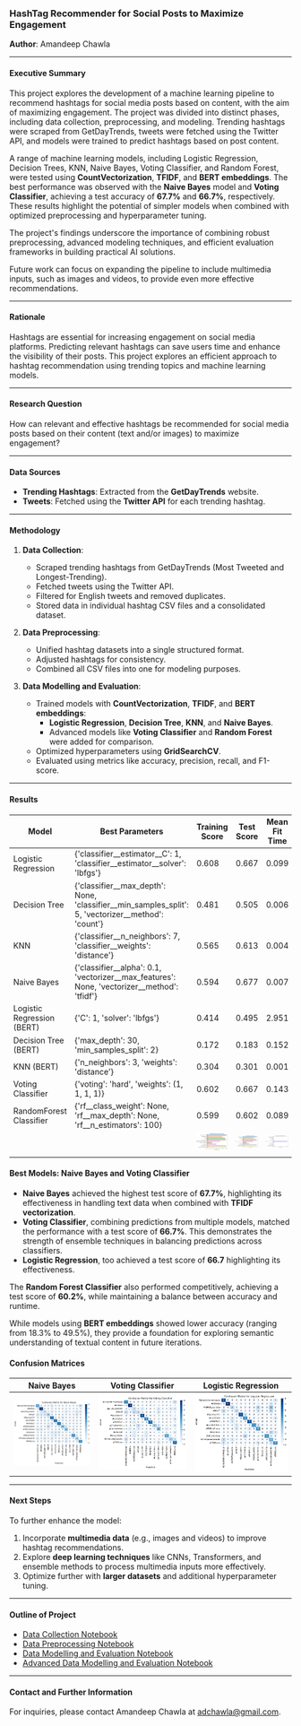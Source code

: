 ### HashTag Recommender for Social Posts to Maximize Engagement

**Author**: Amandeep Chawla

---

#### Executive Summary
This project explores the development of a machine learning pipeline to recommend hashtags for social media posts based on content, with the aim of maximizing engagement. The project was divided into distinct phases, including data collection, preprocessing, and modeling. Trending hashtags were scraped from GetDayTrends, tweets were fetched using the Twitter API, and models were trained to predict hashtags based on post content.

A range of machine learning models, including Logistic Regression, Decision Trees, KNN, Naive Bayes, Voting Classifier, and Random Forest, were tested using **CountVectorization**, **TFIDF**, and **BERT embeddings**. The best performance was observed with the **Naive Bayes** model and **Voting Classifier**, achieving a test accuracy of **67.7%** and **66.7%**, respectively. These results highlight the potential of simpler models when combined with optimized preprocessing and hyperparameter tuning.

The project's findings underscore the importance of combining robust preprocessing, advanced modeling techniques, and efficient evaluation frameworks in building practical AI solutions.

Future work can focus on expanding the pipeline to include multimedia inputs, such as images and videos, to provide even more effective recommendations.

---

#### Rationale
Hashtags are essential for increasing engagement on social media platforms. Predicting relevant hashtags can save users time and enhance the visibility of their posts. This project explores an efficient approach to hashtag recommendation using trending topics and machine learning models.

---

#### Research Question
How can relevant and effective hashtags be recommended for social media posts based on their content (text and/or images) to maximize engagement?

---

#### Data Sources
- **Trending Hashtags**: Extracted from the **GetDayTrends** website.
- **Tweets**: Fetched using the **Twitter API** for each trending hashtag.

---

#### Methodology
1. **Data Collection**:
    - Scraped trending hashtags from GetDayTrends (Most Tweeted and Longest-Trending).
    - Fetched tweets using the Twitter API.
    - Filtered for English tweets and removed duplicates.
    - Stored data in individual hashtag CSV files and a consolidated dataset.

2. **Data Preprocessing**:
    - Unified hashtag datasets into a single structured format.
    - Adjusted hashtags for consistency.
    - Combined all CSV files into one for modeling purposes.

3. **Data Modelling and Evaluation**:
   - Trained models with **CountVectorization**, **TFIDF**, and **BERT embeddings**:
     - **Logistic Regression**, **Decision Tree**, **KNN**, and **Naive Bayes**.
     - Advanced models like **Voting Classifier** and **Random Forest** were added for comparison.
   - Optimized hyperparameters using **GridSearchCV**.
   - Evaluated using metrics like accuracy, precision, recall, and F1-score.

---

#### Results

| Model                      | Best Parameters                                                                                                    | Training Score | Test Score | Mean Fit Time | Mean Test Time |
| -------------------------- | ------------------------------------------------------------------------------------------------------------------ | -------------- | ---------- | ------------- | -------------- |
| Logistic Regression        | {'classifier__estimator__C': 1, 'classifier__estimator__solver': 'lbfgs'}                                          | 0.608          | 0.667      | 0.099         | 0.003          |
| Decision Tree              | {'classifier__max_depth': None, 'classifier__min_samples_split': 5, 'vectorizer__method': 'count'}                | 0.481          | 0.505      | 0.006         | 0.002          |
| KNN                        | {'classifier__n_neighbors': 7, 'classifier__weights': 'distance'}                                                  | 0.565          | 0.613      | 0.004         | 0.003          |
| Naive Bayes                | {'classifier__alpha': 0.1, 'vectorizer__max_features': None, 'vectorizer__method': 'tfidf'}                       | 0.594          | 0.677      | 0.007         | 0.003          |
| Logistic Regression (BERT) | {'C': 1, 'solver': 'lbfgs'}                                                                                        | 0.414          | 0.495      | 2.951         | 0.001          |
| Decision Tree (BERT)       | {'max_depth': 30, 'min_samples_split': 2}                                                                         | 0.172          | 0.183      | 0.152         | 0.001          |
| KNN (BERT)                 | {'n_neighbors': 3, 'weights': 'distance'}                                                                         | 0.304          | 0.301      | 0.001         | 0.004          |
| Voting Classifier          | {'voting': 'hard', 'weights': (1, 1, 1, 1)}                                                                       | 0.602          | 0.667      | 0.143         | 0.007          |
| RandomForest Classifier    | {'rf__class_weight': None, 'rf__max_depth': None, 'rf__n_estimators': 100}                                        | 0.599          | 0.602      | 0.089         | 0.006          |
| | | ![image](./notebooks/images/TrainAccuracyPlot.png) | ![image](./notebooks/images/TestAccuracyPlot.png) |![image](./notebooks/images/TrainFitTimePlot.png)|![image](./notebooks/images/TestFitTimePlot.png) |
| | | | | | |

#### Best Models: Naive Bayes and Voting Classifier
- **Naive Bayes** achieved the highest test score of **67.7%**, highlighting its effectiveness in handling text data when combined with **TFIDF vectorization**.
- **Voting Classifier**, combining predictions from multiple models, matched the performance with a test score of **66.7%**. This demonstrates the strength of ensemble techniques in balancing predictions across classifiers.
- **Logistic Regression**, too achieved a test score of **66.7** highlighting its effectiveness.

The **Random Forest Classifier** also performed competitively, achieving a test score of **60.2%**, while maintaining a balance between accuracy and runtime.

While models using **BERT embeddings** showed lower accuracy (ranging from 18.3% to 49.5%), they provide a foundation for exploring semantic understanding of textual content in future iterations.

#### Confusion Matrices
| Naive Bayes | Voting Classifier | Logistic Regression |
| ----------- | ----------------- | ------------------- |
| ![image](./notebooks/images/cm_nb.png) | ![image](./notebooks/images/cm_vc.png) | ![image](./notebooks/images/cm_lr.png) |


---

#### Next Steps
To further enhance the model:
1. Incorporate **multimedia data** (e.g., images and videos) to improve hashtag recommendations.
2. Explore **deep learning techniques** like CNNs, Transformers, and ensemble methods to process multimedia inputs more effectively.
3. Optimize further with **larger datasets** and additional hyperparameter tuning.

---

#### Outline of Project

- [Data Collection Notebook](./notebooks/01_DataCollection.ipynb)
- [Data Preprocessing Notebook](./notebooks/02_DataPreprocessing.ipynb)
- [Data Modelling and Evaluation Notebook](./notebooks/03_DataModellingAndEvaluation.ipynb)
- [Advanced Data Modelling and Evaluation Notebook](./notebooks/04_AdvancedDataModellingAndEvaluation.ipynb)

---

#### Contact and Further Information
For inquiries, please contact Amandeep Chawla at [adchawla@gmail.com](mailto\:adchawla@gmail.com).

